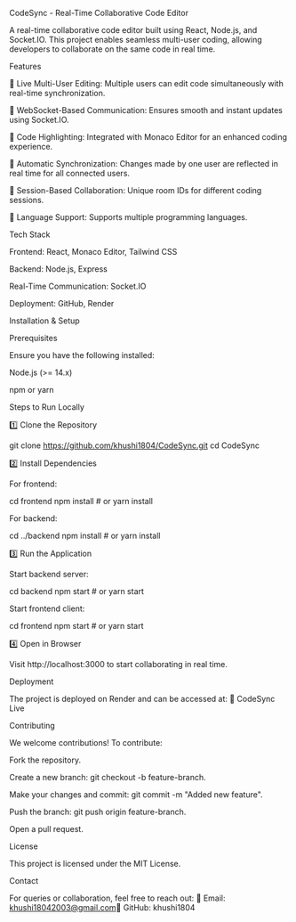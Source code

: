 CodeSync - Real-Time Collaborative Code Editor

A real-time collaborative code editor built using React, Node.js, and Socket.IO. This project enables seamless multi-user coding, allowing developers to collaborate on the same code in real time.

Features

📝 Live Multi-User Editing: Multiple users can edit code simultaneously with real-time synchronization.

📡 WebSocket-Based Communication: Ensures smooth and instant updates using Socket.IO.

🎨 Code Highlighting: Integrated with Monaco Editor for an enhanced coding experience.

🔄 Automatic Synchronization: Changes made by one user are reflected in real time for all connected users.

🔐 Session-Based Collaboration: Unique room IDs for different coding sessions.

📜 Language Support: Supports multiple programming languages.

Tech Stack

Frontend: React, Monaco Editor, Tailwind CSS

Backend: Node.js, Express

Real-Time Communication: Socket.IO

Deployment: GitHub, Render

Installation & Setup

Prerequisites

Ensure you have the following installed:

Node.js (>= 14.x)

npm or yarn

Steps to Run Locally

1️⃣ Clone the Repository

git clone https://github.com/khushi1804/CodeSync.git
cd CodeSync

2️⃣ Install Dependencies

For frontend:

cd frontend
npm install  # or yarn install

For backend:

cd ../backend
npm install  # or yarn install

3️⃣ Run the Application

Start backend server:

cd backend
npm start  # or yarn start

Start frontend client:

cd frontend
npm start  # or yarn start

4️⃣ Open in Browser

Visit http://localhost:3000 to start collaborating in real time.

Deployment

The project is deployed on Render and can be accessed at:
🔗 CodeSync Live

Contributing

We welcome contributions! To contribute:

Fork the repository.

Create a new branch: git checkout -b feature-branch.

Make your changes and commit: git commit -m "Added new feature".

Push the branch: git push origin feature-branch.

Open a pull request.

License

This project is licensed under the MIT License.

Contact

For queries or collaboration, feel free to reach out:
📧 Email: khushi18042003@gmail.com🔗 GitHub: khushi1804
